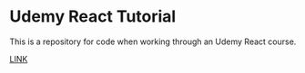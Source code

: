 # Udemy React Tutorial

This is a repository for code when working through an Udemy React course.

[LINK](https://www.udemy.com/the-complete-react-web-app-developer-course/)
